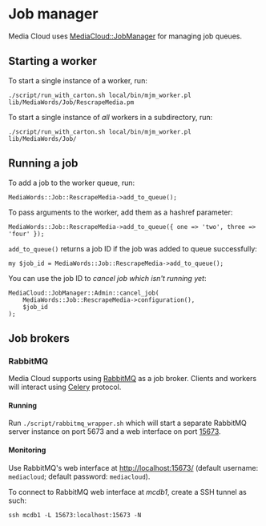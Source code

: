 # Job manager

Media Cloud uses [MediaCloud::JobManager](https://github.com/berkmancenter/p5-MediaCloud-JobManager) for
managing job queues.


## Starting a worker

To start a single instance of a worker, run:

    ./script/run_with_carton.sh local/bin/mjm_worker.pl lib/MediaWords/Job/RescrapeMedia.pm

To start a single instance of *all* workers in a subdirectory, run:

    ./script/run_with_carton.sh local/bin/mjm_worker.pl lib/MediaWords/Job/


## Running a job

To add a job to the worker queue, run:

    MediaWords::Job::RescrapeMedia->add_to_queue();

To pass arguments to the worker, add them as a hashref parameter:

    MediaWords::Job::RescrapeMedia->add_to_queue({ one => 'two', three => 'four' });

`add_to_queue()` returns a job ID if the job was added to queue successfully:

    my $job_id = MediaWords::Job::RescrapeMedia->add_to_queue();

You can use the job ID to *cancel job which isn't running yet*:

    MediaCloud::JobManager::Admin::cancel_job(
        MediaWords::Job::RescrapeMedia->configuration(),
        $job_id
    );


## Job brokers


### RabbitMQ

Media Cloud supports using [RabbitMQ](https://www.rabbitmq.com/) as a job broker. Clients and workers will interact using [Celery](http://www.celeryproject.org/) protocol.

#### Running

Run `./script/rabbitmq_wrapper.sh` which will start a separate RabbitMQ server instance on port 5673 and a web interface on port [15673](http://localhost:15673/).


#### Monitoring

Use RabbitMQ's web interface at <http://localhost:15673/> (default username: `mediacloud`; default password: `mediacloud`).

To connect to RabbitMQ web interface at _mcdb1_, create a SSH tunnel as such:

    ssh mcdb1 -L 15673:localhost:15673 -N
